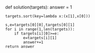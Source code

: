 def solution(targets):
    answer = 1
    
    targets.sort(key=lambda x:(x[1],x[0]))

    s,e=targets[0][0],targets[0][1]
    for i in range(1,len(targets)):
        if targets[i][0]>=e:
            e=targets[i][1]
            answer+=1
    return answer